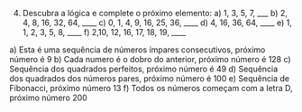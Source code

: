4) Descubra a lógica e complete o próximo elemento:
a) 1, 3, 5, 7, ___
b) 2, 4, 8, 16, 32, 64, ____
c) 0, 1, 4, 9, 16, 25, 36, ____
d) 4, 16, 36, 64, ____
e) 1, 1, 2, 3, 5, 8, ____
f) 2,10, 12, 16, 17, 18, 19, ____

a) Esta é uma sequência de números ímpares consecutivos, próximo número é 9
b) Cada numero é o dobro do anterior, próximo número é 128
c) Sequência dos quadrados perfeitos, próximo número é 49
d) Sequência dos quadrados dos números pares, próximo número é 100
e) Sequência de Fibonacci, próximo número 13
f) Todos os números começam com a letra D, próximo número 200